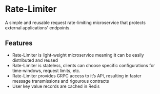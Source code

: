 # Rate-Limiter

A simple and reusable request rate-limiting microservice that protects external applications' endpoints.

## Features
- Rate-Limiter is light-weight microservice meaning it can be easily distributed and reused
- Rate-Limiter is stateless, clients can choose specific configurations for time-windows, request limits, etc.
- Rate-Limiter provides GRPC access to it’s API, resulting in faster message transmissions and rigourous contracts
- User key value records are cached in Redis
